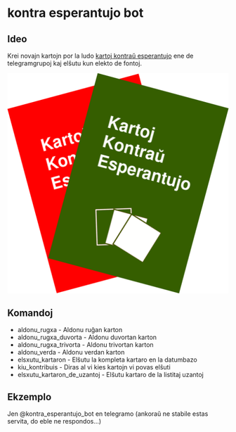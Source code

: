 # kontra esperantujo bot

## Ideo

Krei novajn kartojn por la ludo [kartoj kontraŭ esperantujo](https://lakt.uk/butiko/kartoj-kontrau-esperantujo/) ene de telegramgrupoj kaj elŝutu kun elekto de fontoj.

![kartoj](img/bot_bildo.png)

## Komandoj

* aldonu_rugxa - Aldonu ruĝan karton
* aldonu_rugxa_duvorta - Aldonu duvortan karton
* aldonu_rugxa_trivorta - Aldonu trivortan karton
* aldonu_verda - Aldonu verdan karton
* elsxutu_kartaron - Elŝutu la kompleta kartaro en la datumbazo
* kiu_kontribuis - Diras al vi kies kartojn vi povas elŝuti
* elsxutu_kartaron_de_uzantoj - Elŝutu kartaro de la listitaj uzantoj

## Ekzemplo

Jen @kontra_esperantujo_bot en telegramo (ankoraŭ ne stabile estas servita, do eble ne respondos...)
